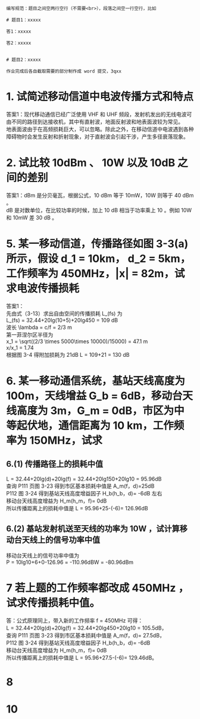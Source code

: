 
	编写规范：题目之间空两行空行（不需要<br>），段落之间空一行空行，比如
	
	# 题目1：xxxxx
	
	答1：xxxxx
	
	答2：xxxxx
	
	
	# 题目2：xxxxx
	
	作业完成后各自截取需要的部分制作成 word 提交，3qxx

# 1. 试简述移动信道中电波传播方式和特点


答案1：现代移动通信已经广泛使用 VHF 和 UHF 频段，发射机发出的无线电波可由不同的路径到达接收机，其中有直射波，地面反射波和地表面波较为常见。<br>
地表面波由于在高频损耗巨大，可以忽略。除此之外，在移动信道中电波遇到各种障碍物时会发生反射和折射现象，对于直射波会引起干涉，产生多径衰落现象。<br>



# 2. 试比较 10dBm 、 10W 以及 10dB 之间的差别

答案1：dBm 是分贝毫瓦，根据公式，10 dBm 等于 10mW，10W 则等于 40 dBm 。<br>
dB 是对数单位，在比较功率的时候，加上 10 dB 相当于功率乘上 10 。例如 10W 和 10mW 差 30 dB 。


# 5. 某一移动信道，传播路径如图 3-3(a) 所示，假设 d_1 = 10km， d_2 = 5km，工作频率为 450MHz，|x| = 82m，试求电波传播损耗

答案1：<br>
先由式（3-13）求出自由空间的传播损耗 L_(fs) 为<br>
L_(fs) = 32.44+20lg(10+5)+20lg450 = 109 dB<br>
波长 \lambda = c/f = 2/3 m<br>
第一菲涅尔区半径为<br>
x_1 = \sqrt((2/3 \times 5000\times 10000)/15000) = 47.1 m<br>
x/x_1 = 1.74<br>
根据图 3-4 得附加损耗为 21dB
L = 109+21 = 130 dB



# 6. 某一移动通信系统，基站天线高度为 100m，天线增益 G_b = 6dB，移动台天线高度为 3m，G_m = 0dB，市区为中等起伏地，通信距离为 10 km，工作频率为 150MHz，试求
## 6.(1) 传播路径上的损耗中值

L = 32.44+20lg(d)+20lg(f) = 32.44+20lg150+20lg10 = 95.96dB<br>
查询 P111 页图 3-23 得到市区基本损耗中值是 A_m(f，d)=25dB<br>
P112 图 3-24 得到基站天线高度增益因子 H_b(h_b，d)= -6dB 左右<br>
移动台天线高度增益为 H_m(h_m，f)= 0dB<br>
所以传播距离上的损耗中值是 L = 95.96+25-(-6)= 126.96dB<br>


## 6.(2) 基站发射机送至天线的功率为 10W ，试计算移动台天线上的信号功率中值

移动台天线上的信号功率中值为<br>
P = 10lg10+6+0-126.96 = -110.96dBW = -80.96dBm<br>


# 7 若上题的工作频率都改成 450MHz ，试求传播损耗中值。

答：公式原理同上，带入新的工作频率 f = 450MHz 可得：<br>
L = 32.44+20lg(d)+20lg(f) = 32.44+20lg450+20lg10 = 105.5dB，<br> 
查询 P111 页图 3-23 得到市区基本损耗中值是 A_m(f，d)= 27.5dB，<br>
P112 图 3-24 得到基站天线高度增益因子 H_b(h_b，d)= -6dB  <br>
移动台天线高度增益为 H_m(h_m，f)= 0dB<br>
所以传播距离上的损耗中值是 L = 95.96+27.5-(-6)= 129.46dB。<br>



# 8




# 10

